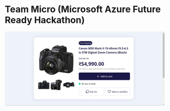 # Team Micro (Microsoft Azure Future Ready Hackathon)

![IMG](https://github.com/Hrushi11/Micro/blob/main/static/assets/img.jpg?raw=true)
